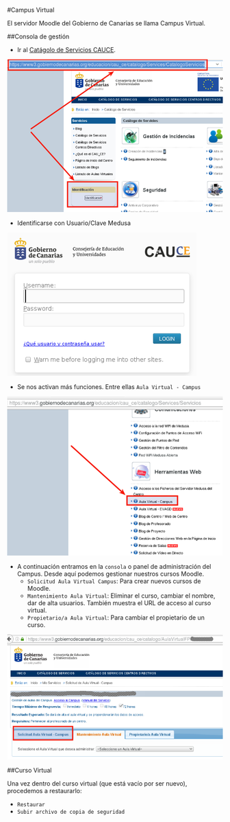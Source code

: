 
#Campus Virtual

El servidor Moodle del Gobierno de Canarias se llama Campus Virtual.


##Consola de gestión

* Ir al [Catágolo de Servicios CAUCE](https://www3.gobiernodecanarias.org/educacion/cau_ce/catalogo/Services/CatalogoServicios).

![campusvirtual-url.png](./images/campusvirtual-url.png)

* Identificarse con Usuario/Clave Medusa

![campusvirtual-login.png](./images/campusvirtual-login.png)

* Se nos activan más funciones. Entre ellas `Aula Virtual - Campus`

![campusvirtual-ir-a-la-consola.png](./images/campusvirtual-ir-a-la-consola.png)

* A continuación entramos en la `consola` o panel de administración del Campus.
Desde aquí podemos gestionar nuestros cursos Moodle.
    * `Solicitud Aula Virtual Campus`: Para crear nuevos cursos de Moodle.
    * `Mantenimiento Aula Virtual`: Eliminar el curso, cambiar el nombre,
    dar de alta usuarios. También muestra el URL de acceso al curso virtual.
    * `Propietario/a Aula Virtual`: Para cambiar el propietario de un curso.

![campusvirtual-consola.png](./images/campusvirtual-consola.png)

##Curso Virtual

Una vez dentro del curso virtual (que está vacío por ser nuevo), procedemos
a restaurarlo:

* `Restaurar`
* `Subir archivo de copia de seguridad`
